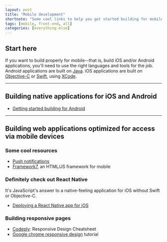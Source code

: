 ```yaml
---
layout: post
title: "Mobile development"
shortnote: "Some cool links to help you get started building for mobile."
tags: [mobile, front-end, all]
categories: [everything-else]
---
```


## Start here
If you want to build properly for mobile--that is, build iOS and/or Android applications, you'll need to use the right languages and tools for the job. Android applications are built on [Java](https://code.tutsplus.com/series/learn-java-for-android-development--mobile-22888). iOS applications are built on [Objective-C](https://developer.apple.com/library/mac/documentation/Cocoa/Conceptual/ProgrammingWithObjectiveC/Introduction/Introduction.html) or [Swift](https://developer.apple.com/swift/), using [XCode](https://developer.apple.com/xcode/ide/).   

<hr>

## Building native applications for iOS and Android

* [Getting started building for Android](https://developer.android.com/training/index.html)

<hr>

## Building web applications optimized for access via mobile devices

### Some cool resources
* [Push notifications](https://www.pushwoosh.com/)
* [Framework7](https://framework7.io/), an HTML/JS framework for mobile

### Definitely check out React Native
It's JavaScript's answer to a native-feeling application for iOS without Swift or Objective-C.

* [Deploying a React Native app for iOS](https://medium.com/@tomgoldenberg/deploying-a-react-native-app-for-ios-pt-1-a79dfd15acb8#.uvsiau13a)

### Building responsive pages
* [Codeply](https://www.codeply.com/responsive-design-cheatsheet.html): Responsive Design Cheatsheet
* [Google chrome responsive design](https://developers.google.com/web/fundamentals/design-and-ux/responsive/) tutorial
